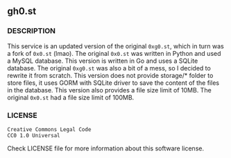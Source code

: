 ## gh0.st

### DESCRIPTION

This service is an updated version of the original `0xg0.st`, which in turn was a fork of `0x0.st` (lmao). The original `0x0.st` was written in Python and used a MySQL database. This version is written in Go and uses a SQLite database. The original `0xg0.st` was also a bit of a mess, so I decided to rewrite it from scratch. This version does not provide storage/* folder to store files, it uses GORM with SQLite driver to save the content of the files in the database. This version also provides a file size limit of 10MB. The original `0x0.st` had a file size limit of 100MB.
### LICENSE

```
Creative Commons Legal Code
CC0 1.0 Universal
```

Check LICENSE file for more information about this software license.
